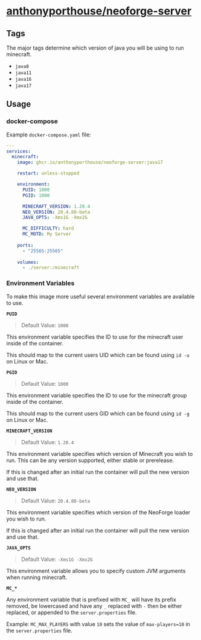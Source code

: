 # [anthonyporthouse/neoforge-server](https://github.com/anthonyporthouse/neoforge-server)

## Tags

The major tags determine which version of java you will be using to run minecraft.

- `java8`
- `java11`
- `java16`
- `java17`

## Usage

### docker-compose

Example `docker-compose.yaml` file:

```yaml
---
services:
  minecraft:
    image: ghcr.io/anthonyporthouse/neoforge-server:java17

    restart: unless-stopped

    environment:
      PUID: 1000
      PGID: 1000

      MINECRAFT_VERSION: 1.20.4
      NEO_VERSION: 20.4.80-beta
      JAVA_OPTS: -Xms1G -Xmx2G

      MC_DIFFICULTY: hard
      MC_MOTD: My Server
    
    ports:
      - "25565:25565"
    
    volumes:
      - ./server:/minecraft

```

### Environment Variables

To make this image more useful several environment variables are available to use.

**`PUID`**

> Default Value: `1000`

This environment variable specifies the ID to use for the minecraft user inside of the container.

This should map to the current users UID which can be found using `id -u` on Linux or Mac.

**`PGID`**

> Default Value: `1000`

This environment variable specifies the ID to use for the minecraft group inside of the container.

This should map to the current users GID which can be found using `id -g` on Linux or Mac.

**`MINECRAFT_VERSION`**

> Default Value: `1.20.4`

This environment variable specifies which version of Minecraft you wish to run. This can be any version supported, either stable or prerelease.

If this is changed after an initial run the container will pull the new version and use that.

**`NEO_VERSION`**

> Default Value: `20.4.80-beta`

This environment variable specifies which version of the NeoForge loader you wish to run.

If this is changed after an initial run the container will pull the new version and use that.

**`JAVA_OPTS`**

> Default Value: `-Xms1G -Xmx2G`

This environment variable allows you to specify custom JVM arguments when running minecraft.

**`MC_*`**

Any environment variable that is prefixed with `MC_` will have its prefix removed, be lowercased and have any `_` replaced with `-` then be either replaced, or appended to the `server.properties` file.

Example: `MC_MAX_PLAYERS` with value `10` sets the value of `max-players=10` in the `server.properties` file.

